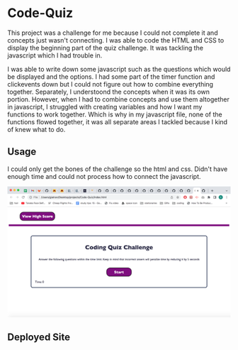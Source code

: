 # Code-Quiz
This project was a challenge for me because I could not complete it and concepts just wasn't connecting. I was able to code the HTML and CSS to display the beginning part of the quiz challenge. It was tackling the javascript which I had trouble in.

I was able to write down some javascript such as the questions which would be displayed and the options. I had some part of the timer function and clickevents down but I could not figure out how to combine everything together. Separately, I understoond the concepts when it was its own portion. However, when I had to combine concepts and use them altogether in javascript, I struggled with creating variables and how I want my functions to work together. Which is why in my javascript file, none of the functions flowed together, it was all separate areas I tackled because I kind of knew what to do.


## Usage
I could only get the bones of the challenge so the html and css. Didn't have enough time and could not process how to connect the javascript.

![window display high schore, coding quiz challenge and instrucitons](Assets/Image/Screen%20Shot%202022-08-01%20at%208.38.23%20PM.png)

## Deployed Site
